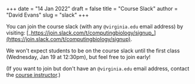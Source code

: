 +++
date = "14 Jan 2022"
draft = false
title = "Course Slack"
author = "David Evans"
slug = "slack"
+++

You can join the course slack (with any `@virginia.edu` email address)
by visiting:
[_https://join.slack.com/t/computingbiology/signup_](https://join.slack.com/t/computingbiology/signup).

We won't expect students to be on the course slack until the first
class (Wednesday, Jan 19 at 12:30pm), but feel free to join early!

(If you want to join but don't have an `@virginia.edu` email address, contact the [course instructor](https://www.cs.virginia.edu/evans).)
